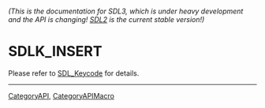 ###### (This is the documentation for SDL3, which is under heavy development and the API is changing! [SDL2](https://wiki.libsdl.org/SDL2/) is the current stable version!)
# SDLK_INSERT

Please refer to [SDL_Keycode](SDL_Keycode) for details.

----
[CategoryAPI](CategoryAPI), [CategoryAPIMacro](CategoryAPIMacro)

